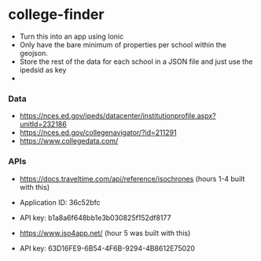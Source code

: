 # college-finder

* Turn this into an app using Ionic
* Only have the bare minimum of properties per school within the geojson. 
* Store the rest of the data for each school in a JSON file and just use the ipedsid as key
* 

### Data
- https://nces.ed.gov/ipeds/datacenter/institutionprofile.aspx?unitId=232186
- https://nces.ed.gov/collegenavigator/?id=211291
- https://www.collegedata.com/

### APIs
- https://docs.traveltime.com/api/reference/isochrones  (hours 1-4 built with this)
- Application ID: 36c52bfc
- API key:  b1a8a6f648bb1e3b030825f152df8177

- https://www.iso4app.net/  (hour 5 was built with this)
- API key: 63D16FE9-6B54-4F6B-9294-4B8612E75020